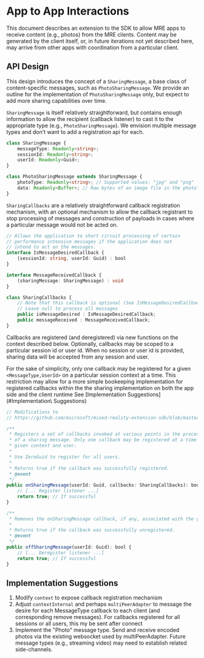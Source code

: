 App to App Interactions
===========

This document describes an extension to the SDK to allow MRE apps to receive content (e.g., photos) from the MRE clients. Content may be generated by the client itself, or, in future iterations not yet described here, may arrive from other apps with coordination from a particular client.

## API Design
This design introduces the concept of a `SharingMessage`, a base class of content-specific messages, such as `PhotoSharingMessage`. We provide an outline for the implementation of `PhotoSharingMessage` only, but expect to add more sharing capabilities over time.

`SharingMessage` is itself relatively straightforward, but contains enough information to allow the recipient (callback listener) to cast it to the appropriate type (e.g., `PhotoSharingMessage`). We envision multiple message types and don't want to add a registration api for each.

```ts
class SharingMessage {
    messageType: Readonly<string>;
    sessionId: Readonly<string>;
    userId: Readonly<Guid>;
}

class PhotoSharingMessage extends SharingMessage {
    photoType: Readonly<string>; // Supported values: "jpg" and "png"
    data: Readonly<Buffer>; // Raw bytes of an image file in the photoType format above
}
```

`SharingCallbacks` are a relatively straightforward callback registration mechanism, with an optional mechanism to allow the callback registrant to stop processing of messages and construction of payloads in cases where a particular message would not be acted on.

```ts
// Allows the application to short circuit processing of certain 
// performance intensive messages if the application does not 
// intend to act on the messages.
interface IsMessageDesiredCallback { 
    (sessionId: string, userId: Guid) : bool
}

interface MessageReceivedCallback {
    (sharingMessage: SharingMessage) : void
}

class SharingCallbacks {
    // Note that this callback is optional (See IsMessageDesiredCallback).
    // Leave null to process all messages 
    public isMessageDesired : IsMessageDesiredCallback;
    public messageReceived : MessageReceivedCallback;
}
```

Callbacks are registered (and deregistered) via new functions on the context described below. Optionally, callbacks may be scoped to a particular session id or user id. When no session or user id is provided, sharing data will be accepted from any session and user.

For the sake of simplicity, only one callback may be registered for a given ```<MessageType,UserId>``` on a particular session context at a time. This restriction may allow for a more simple bookeeping implementation for registered callbacks within the the sharing implementation on both the app side and the client runtime See [Implementation Suggestions](#Implementation\ Suggestions)

```ts
// Modifications to
// https://github.com/microsoft/mixed-reality-extension-sdk/blob/master/packages/sdk/src/core/context.ts

/**
 * Registers a set of callbacks invoked at various points in the processing
 * of a sharing message. Only one callback may be registered at a time for a 
 * given context and user.
 * 
 * Use ZeroGuid to register for all users.
 * 
 * Returns true if the callback was successfully registered.
 * @event
 */
public onSharingMessage(userId: Guid, callbacks: SharingCallbacks): bool {
    // [... Register listener ...]
    return true; // If successful
}

/**
 * Removes the onSharingMessage callback, if any, associated with the given user from the context.
 * 
 * Returns true if the callback was successfully unregistered.
 * @event
 */
public offSharingMessage(userId: Guid): bool {
    // [... Deregister listener ...]
    return true; // If successful
}
```

## Implementation Suggestions

1. Modify `context` to expose callback registration mechanism
2. Adjust `contextInternal` and perhaps `multiPeerAdapter` to message the desire for each MessageType callback to each client (and corresponding remove messages). For callbacks registered for all sessions or all users, this my be sent after connect
3. Implement the "Photo" message type. Send and receive encoded photos via the existing websocket used by multiPeerAdapter. Future message types (e.g., streaming video) may need to establish related side-channels.